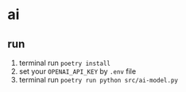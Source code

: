 # ai

## run

1. terminal run `poetry install`
2. set your `OPENAI_API_KEY` by `.env` file
3. terminal run `poetry run python src/ai-model.py`
